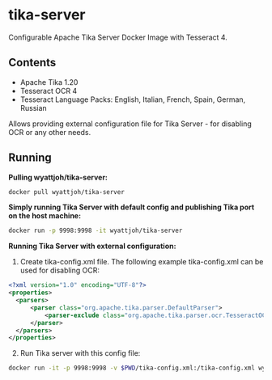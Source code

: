 # tika-server

Configurable Apache Tika Server Docker Image with Tesseract 4.

## Contents

- Apache Tika 1.20
- Tesseract OCR 4
- Tesseract Language Packs: English, Italian, French, Spain, German, Russian

Allows providing external configuration file for Tika Server - for disabling OCR or any other needs.

## Running

**Pulling wyattjoh/tika-server:**

```sh
docker pull wyattjoh/tika-server
```

**Simply running Tika Server with default config and publishing Tika port on the host machine:**

```sh
docker run -p 9998:9998 -it wyattjoh/tika-server
```

**Running Tika Server with external configuration:**

1. Create tika-config.xml file.
   The following example tika-config.xml can be used for disabling OCR:

```xml
<?xml version="1.0" encoding="UTF-8"?>
<properties>
  <parsers>
      <parser class="org.apache.tika.parser.DefaultParser">
          <parser-exclude class="org.apache.tika.parser.ocr.TesseractOCRParser"/>
      </parser>
  </parsers>
</properties>
```

2. Run Tika server with this config file:

```sh
docker run -it -p 9998:9998 -v $PWD/tika-config.xml:/tika-config.xml wyattjoh/tika-server
```
